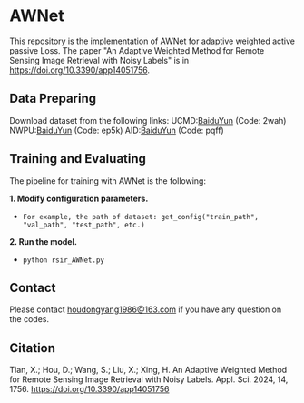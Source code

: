 # AWNet
This repository is the implementation of AWNet for adaptive weighted active passive Loss. The paper "An Adaptive Weighted Method for Remote Sensing Image Retrieval with Noisy Labels" is in  https://doi.org/10.3390/app14051756.

## Data Preparing
Download dataset from the following links:
UCMD:[BaiduYun](https://pan.baidu.com/s/1JNkCT1KXQ7vtu49-tDaQFQ)
(Code: 2wah)
NWPU:[BaiduYun](https://pan.baidu.com/s/1I4EIzyXCSRqGZ7RQI8huuQ)
(Code: ep5k)
AID:[BaiduYun](https://pan.baidu.com/s/1II66-ChOuqFvXe0VCfsELQ)
(Code: pqff)

## Training and Evaluating
The pipeline for training with AWNet is the following:

 **1. Modify configuration parameters.** 

- `For example, the path of dataset: get_config("train_path", "val_path", "test_path", etc.)` 

 **2. Run the model.** 

-  `python rsir_AWNet.py`

## Contact
Please contact houdongyang1986@163.com if you have any question on the codes.

## Citation
Tian, X.; Hou, D.; Wang, S.; Liu, X.; Xing, H. An Adaptive Weighted Method for Remote Sensing Image Retrieval with Noisy Labels. Appl. Sci. 2024, 14, 1756. https://doi.org/10.3390/app14051756
